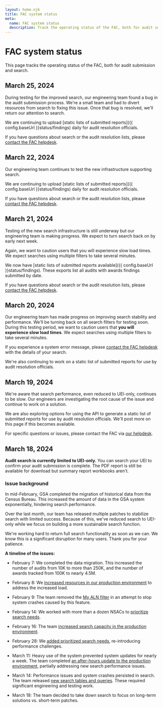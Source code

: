 ```yaml
---
layout: home.njk
title: FAC system status
meta:
  name: FAC system status
  description: Track the operating status of the FAC, both for audit submission and search.
---
```

# FAC system status

This page tracks the operating status of the FAC, both for audit submission and search.

## March 25, 2024

During testing for the improved search, our engineering team found a bug in the audit submission process. We're a small team and had to divert resources from search to fixing this issue. Once that bug is resolved, we'll return our attention to search.

We are continuing to upload [static lists of submitted reports]({{ config.baseUrl }}status/findings) daily for audit resoluiton officials.

If you have questions about search or the audit resolution lists, please [contact the FAC helpdesk](https://support.fac.gov/hc/en-us/requests/new).

## March 22, 2024

Our engineering team continues to test the new infrastructure supporting search. 

We are continuing to upload [static lists of submitted reports]({{ config.baseUrl }}status/findings) daily for audit resoluiton officials.

If you have questions about search or the audit resolution lists, please [contact the FAC helpdesk](https://support.fac.gov/hc/en-us/requests/new).

## March 21, 2024

Testing of the new search infrastructure is still underway but our engineering team is making progress. We expect to turn search back on by early next week.

Again, we want to caution users that you will experience slow load times. We expect searches using multiple filters to take several minutes.

We now have [static lists of submitted reports available]({{ config.baseUrl }}status/findings). These exports list all audits with awards findings submitted by date.

If you have questions about search or the audit resolution lists, please [contact the FAC helpdesk](https://support.fac.gov/hc/en-us/requests/new).

## March 20, 2024

Our engineering team has made progress on improving search stability and performance. We'll be turning back on all search filters for testing soon. During this testing period, we want to caution users that **you will experience slow load times**. We expect searches using multiple filters to take several minutes. 

If you experience a system error message, please [contact the FAC helpdesk](https://support.fac.gov/hc/en-us/requests/new) with the details of your search.

We're also continuing to work on a static list of submitted reports for use by audit resolution officials.

## March 19, 2024

We're aware that search performance, even reduced to UEI-only, continues to be slow. Our engineers are investigating the root cause of the issue and continue to work on a solution. 

We are also exploring options for using the API to generate a static list of submitted reports for use by audit resolution officials. We'll post more on this page if this becomes available.

For specific questions or issues, please contact the FAC via [our helpdesk](https://support.fac.gov/hc/en-us/requests/new).

## March 18, 2024

**Audit search is currently limited to UEI-only.** You can search your UEI to confirm your audit submission is complete. The PDF report is still be available for download but summary report workbooks aren't.

### Issue background

In mid-February, GSA completed the migration of historical data from the Census Bureau. This increased the amount of data in the GSA system exponentially, hindering search performance. 

Over the last month, our team has released multiple patches to stabilize search with limited success. Because of this, we've reduced search to UEI-only while we focus on building a more sustainable search function.

We're working hard to return full search functionality as soon as we can. We know this is a significant disruption for many users. Thank you for your patience.

**A timeline of the issues:**

- February 7: We completed the data migration. This increased the number of audits from 10K to more than 250K, and the number of awards tracked from 100K to nearly 4.5M.

- February 8: We [increased resources in our production environment](https://github.com/GSA-TTS/FAC/pull/3376) to address the increased load.

- February 9: The team removed the [My ALN filter](https://github.com/GSA-TTS/FAC/pull/3378) in an attempt to stop system crashes caused by this feature.

- February 14: We worked with more than a dozen NSACs to [prioritize search needs](https://github.com/GSA-TTS/FAC/issues/3388).

- February 16: The team [increased search capacity in the production environment](https://github.com/GSA-TTS/FAC/pull/3424).

- February 28: We [added prioritized search needs](https://github.com/GSA-TTS/FAC/pull/3440), re-introducing performance challenges.

- March 11:  Heavy use of the system prevented system updates for nearly a week. The team completed [an after-hours update to the production environment](https://github.com/GSA-TTS/FAC/pull/3496), partially addressing new search performance issues.

- March 14: Performance issues and system crashes persisted in search. The team released [new search tables and queries](https://github.com/GSA-TTS/FAC/pull/3511). These required significant engineering and testing work.

- March 18: The team decided to take down search to focus on long-term solutions vs. short-term patches.